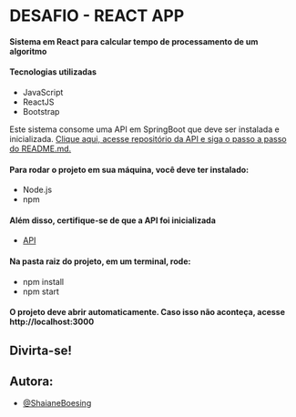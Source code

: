 # DESAFIO - REACT APP
#### Sistema em React para calcular tempo de processamento de um algoritmo
#### Tecnologias utilizadas
- JavaScript
- ReactJS
- Bootstrap 

Este sistema consome uma API em SpringBoot que deve ser instalada e inicializada.
[Clique aqui, acesse repositório da API e siga o passo a passo do README.md.](https://github.com/ShaianeBoesing/API-SpringBoot)

#### Para rodar o projeto em sua máquina, você deve ter instalado:
- Node.js
- npm

#### Além disso, certifique-se de que a API foi inicializada
- [API](https://github.com/ShaianeBoesing/API-SpringBoot)

#### Na pasta raiz do projeto, em um terminal, rode:
- npm install
- npm start

#### O projeto deve abrir automaticamente. Caso isso não aconteça, acesse http://localhost:3000
## Divirta-se!

## Autora:

- [@ShaianeBoesing](https://github.com/ShaianeBoesing)
